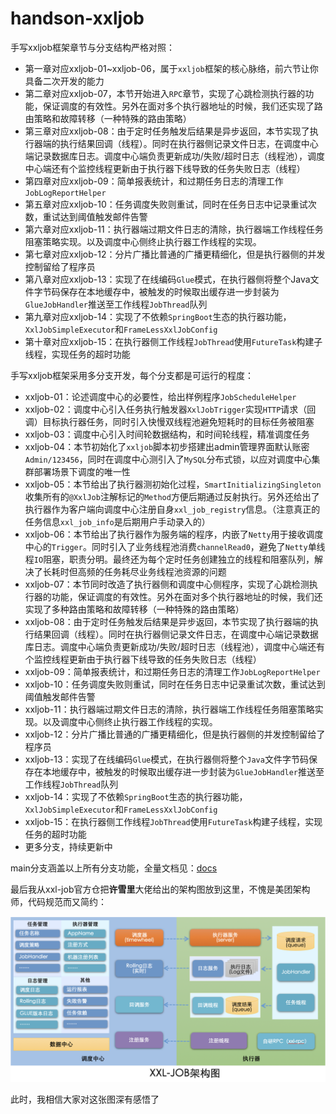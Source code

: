 # handson-xxljob
手写xxljob框架章节与分支结构严格对照：
- 第一章对应xxljob-01~xxljob-06，属于`xxljob`框架的核心脉络，前六节让你具备二次开发的能力
- 第二章对应xxljob-07，本节开始进入`RPC`章节，实现了心跳检测执行器的功能，保证调度的有效性。另外在面对多个执行器地址的时候，我们还实现了路由策略和故障转移（一种特殊的路由策略）
- 第三章对应xxljob-08：由于定时任务触发后结果是异步返回，本节实现了执行器端的执行结果回调（线程）。同时在执行器侧记录文件日志，在调度中心端记录数据库日志。调度中心端负责更新成功/失败/超时日志（线程池），调度中心端还有个监控线程更新由于执行器下线导致的任务失败日志（线程）
- 第四章对应xxljob-09：简单报表统计，和过期任务日志的清理工作`JobLogReportHelper`
- 第五章对应xxljob-10：任务调度失败则重试，同时在任务日志中记录重试次数，重试达到阈值触发邮件告警
- 第六章对应xxljob-11：执行器端过期文件日志的清除，执行器端工作线程任务阻塞策略实现。以及调度中心侧终止执行器工作线程的实现。
- 第七章对应xxljob-12：分片广播比普通的广播更精细化，但是执行器侧的并发控制留给了程序员
- 第八章对应xxljob-13：实现了在线编码`Glue`模式，在执行器侧将整个Java文件字节码保存在本地缓存中，被触发的时候取出缓存进一步封装为`GlueJobHandler`推送至工作线程`JobThread`队列
- 第九章对应xxljob-14：实现了不依赖`SpringBoot`生态的执行器功能，`XxlJobSimpleExecutor`和`FrameLessXxlJobConfig`
- 第十章对应xxljob-15：在执行器侧工作线程`JobThread`使用`FutureTask`构建子线程，实现任务的超时功能


手写xxljob框架采用多分支开发，每个分支都是可运行的程度：
- xxljob-01：论述调度中心的必要性，给出样例程序`JobScheduleHelper`
- xxljob-02：调度中心引入任务执行触发器`XxlJobTrigger`实现`HTTP`请求（回调）目标执行器任务，同时引入快慢双线程池避免短耗时的目标任务被阻塞
- xxljob-03：调度中心引入时间轮数据结构，和时间轮线程，精准调度任务
- xxljob-04：本节初始化了`xxljob`脚本初步搭建出admin管理界面默认账密`Admin/123456`，同时在调度中心测引入了`MySQL`分布式锁，以应对调度中心集群部署场景下调度的唯一性
- xxljob-05：本节给出了执行器测初始化过程，`SmartInitializingSingleton`收集所有的`@XxlJob`注解标记的`Method`方便后期通过反射执行。另外还给出了执行器作为客户端向调度中心注册自身`xxl_job_registry`信息。（注意真正的任务信息`xxl_job_info`是后期用户手动录入的）
- xxljob-06：本节给出了执行器作为服务端的程序，内嵌了`Netty`用于接收调度中心的`Trigger`。同时引入了业务线程池消费`channelRead0`，避免了`Netty`单线程`IO`阻塞，职责分明。最终还为每个定时任务创建独立的线程和阻塞队列，解决了长耗时但高频的任务耗尽业务线程池资源的问题
- xxljob-07：本节同时改造了执行器侧和调度中心侧程序，实现了心跳检测执行器的功能，保证调度的有效性。另外在面对多个执行器地址的时候，我们还实现了多种路由策略和故障转移（一种特殊的路由策略）
- xxljob-08：由于定时任务触发后结果是异步返回，本节实现了执行器端的执行结果回调（线程）。同时在执行器侧记录文件日志，在调度中心端记录数据库日志。调度中心端负责更新成功/失败/超时日志（线程池），调度中心端还有个监控线程更新由于执行器下线导致的任务失败日志（线程）
- xxljob-09：简单报表统计，和过期任务日志的清理工作`JobLogReportHelper`
- xxljob-10：任务调度失败则重试，同时在任务日志中记录重试次数，重试达到阈值触发邮件告警
- xxljob-11：执行器端过期文件日志的清除，执行器端工作线程任务阻塞策略实现。以及调度中心侧终止执行器工作线程的实现。
- xxljob-12：分片广播比普通的广播更精细化，但是执行器侧的并发控制留给了程序员
- xxljob-13：实现了在线编码`Glue`模式，在执行器侧将整个`Java`文件字节码保存在本地缓存中，被触发的时候取出缓存进一步封装为`GlueJobHandler`推送至工作线程`JobThread`队列
- xxljob-14：实现了不依赖`SpringBoot`生态的执行器功能，`XxlJobSimpleExecutor`和`FrameLessXxlJobConfig`
- xxljob-15：在执行器侧工作线程`JobThread`使用`FutureTask`构建子线程，实现任务的超时功能
- 更多分支，持续更新中

main分支涵盖以上所有分支功能，全量文档见：[docs](docs)

最后我从xxl-job官方仓把**许雪里**大佬给出的架构图放到这里，不愧是美团架构师，代码规范而又简约：

![img_Qohm.png](docs/img_Qohm.png)

此时，我相信大家对这张图深有感悟了
